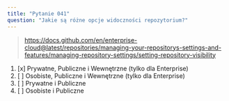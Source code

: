 ```yaml
---
title: "Pytanie 041"
question: "Jakie są różne opcje widoczności repozytorium?"
---
```



> https://docs.github.com/en/enterprise-cloud@latest/repositories/managing-your-repositorys-settings-and-features/managing-repository-settings/setting-repository-visibility
1. [x] Prywatne, Publiczne i Wewnętrzne (tylko dla Enterprise)
1. [ ] Osobiste, Publiczne i Wewnętrzne (tylko dla Enterprise)
1. [ ] Prywatne i Publiczne
1. [ ] Osobiste i Publiczne
